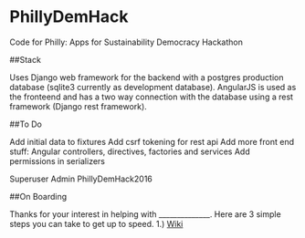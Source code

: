 # PhillyDemHack
Code for Philly: Apps for Sustainability Democracy Hackathon

##Stack

Uses Django web framework for the backend with a postgres production database (sqlite3 currently as development database). 
AngularJS is used as the fronteend and has a two way connection with the database using a rest framework (Django rest framework).

##To Do

 Add initial data to fixtures
 Add csrf tokening for rest api
 Add more front end stuff: Angular controllers, directives, factories and services
 Add permissions in serializers


Superuser
Admin
PhillyDemHack2016

##On Boarding

Thanks for your interest in helping with ______________.
Here are 3 simple steps you can take to get up to speed.
1.) [Wiki](https://github.com/BayoAdejare/PhillyDemHack/wiki)

